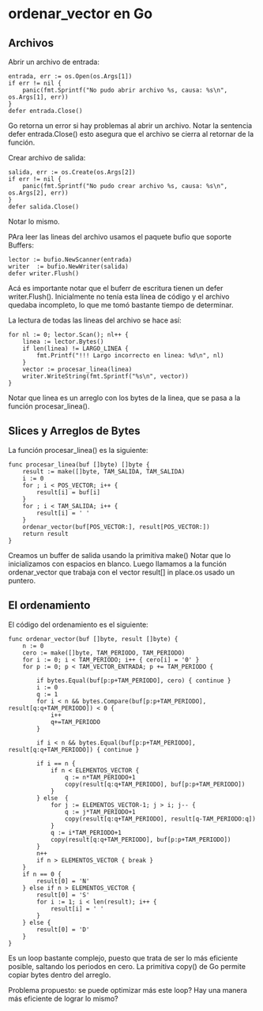 # ordenar_vector en Go

## Archivos

Abrir un archivo de entrada:

	entrada, err := os.Open(os.Args[1])
	if err != nil {
		panic(fmt.Sprintf("No pudo abrir archivo %s, causa: %s\n", os.Args[1], err))
	}
	defer entrada.Close()

Go retorna un error si hay problemas al abrir un archivo.
Notar la sentencia defer entrada.Close() esto asegura que el archivo se cierra al retornar de la función.

Crear archivo de salida:

	salida, err := os.Create(os.Args[2])
	if err != nil {
		panic(fmt.Sprintf("No pudo crear archivo %s, causa: %s\n", os.Args[2], err))
	}
	defer salida.Close()

Notar lo mismo.

PAra leer las lineas del archivo usamos el paquete bufio que soporte Buffers:

	lector := bufio.NewScanner(entrada)
	writer  := bufio.NewWriter(salida)
	defer writer.Flush()

Acá es importante notar que el buferr de escritura tienen un defer writer.Flush().
Inicialmente no tenía esta línea de código y el archivo quedaba incompleto, lo que me tomó bastante tiempo de determinar.

La lectura de todas las lineas del archivo se hace así:


	for nl := 0; lector.Scan(); nl++ {
		linea := lector.Bytes()
		if len(linea) != LARGO_LINEA {
			fmt.Printf("!!! Largo incorrecto en linea: %d\n", nl)
		}
		vector := procesar_linea(linea)
		writer.WriteString(fmt.Sprintf("%s\n", vector))
	}

Notar que linea es un arreglo con los bytes de la linea, que se pasa a la función procesar_linea().


## Slices y Arreglos de Bytes

La función procesar_linea() es la siguiente:

	func procesar_linea(buf []byte) []byte {
		result := make([]byte, TAM_SALIDA, TAM_SALIDA) 
		i := 0
		for ; i < POS_VECTOR; i++ {
			result[i] = buf[i]
		}
		for ; i < TAM_SALIDA; i++ {
			result[i] = ' '
		}
		ordenar_vector(buf[POS_VECTOR:], result[POS_VECTOR:])
		return result 
	}


Creamos un buffer de salida usando la primitiva make()
Notar que lo inicializamos con espacios en blanco. Luego llamamos a la función ordenar_vector que trabaja con el vector result[] in place.os usado un puntero.

## El ordenamiento

El código del ordenamiento es el siguiente:

	func ordenar_vector(buf []byte, result []byte) {
		n := 0	
		cero := make([]byte, TAM_PERIODO, TAM_PERIODO)
		for i := 0; i < TAM_PERIODO; i++ { cero[i] = '0' }
		for p := 0; p < TAM_VECTOR_ENTRADA; p += TAM_PERIODO {

			if bytes.Equal(buf[p:p+TAM_PERIODO], cero) { continue }
			i := 0
			q := 1
			for i < n && bytes.Compare(buf[p:p+TAM_PERIODO], result[q:q+TAM_PERIODO]) < 0 {
				i++
				q+=TAM_PERIODO 
			}

			if i < n && bytes.Equal(buf[p:p+TAM_PERIODO], result[q:q+TAM_PERIODO]) { continue }

			if i == n {
				if n < ELEMENTOS_VECTOR {
					q := n*TAM_PERIODO+1
					copy(result[q:q+TAM_PERIODO], buf[p:p+TAM_PERIODO])
				}
			} else  {
				for j := ELEMENTOS_VECTOR-1; j > i; j-- { 
					q := j*TAM_PERIODO+1
					copy(result[q:q+TAM_PERIODO], result[q-TAM_PERIODO:q])
				}
				q := i*TAM_PERIODO+1
				copy(result[q:q+TAM_PERIODO], buf[p:p+TAM_PERIODO])
			}
			n++
			if n > ELEMENTOS_VECTOR { break }
		}
		if n == 0 {
			result[0] = 'N'
		} else if n > ELEMENTOS_VECTOR {
			result[0] = 'S'
			for i := 1; i < len(result); i++ {
				result[i] = ' '
			}
		} else {
			result[0] = 'D'
		}
	}

Es un loop bastante complejo, puesto que trata de ser lo más eficiente posible, saltando los periodos en cero.
La primitiva copy() de Go permite copiar bytes dentro del arreglo.


Problema propuesto: se puede optimizar más este loop? Hay una manera más eficiente de lograr lo mismo?


